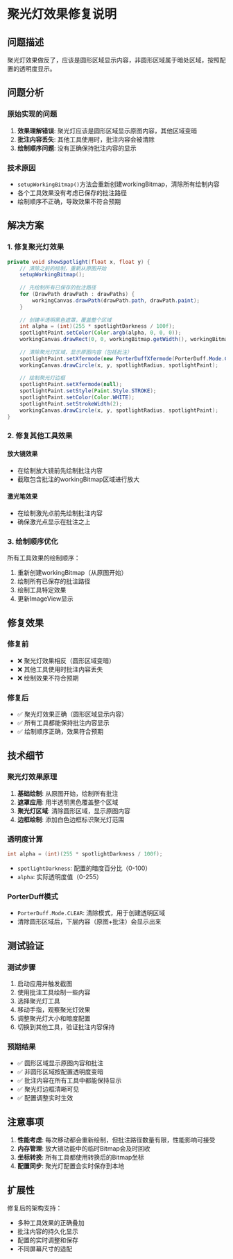 # 聚光灯效果修复说明

## 问题描述

聚光灯效果做反了，应该是圆形区域显示内容，非圆形区域属于暗处区域，按照配置的透明度显示。

## 问题分析

### 原始实现的问题
1. **效果理解错误**: 聚光灯应该是圆形区域显示原图内容，其他区域变暗
2. **批注内容丢失**: 其他工具使用时，批注内容会被清除
3. **绘制顺序问题**: 没有正确保持批注内容的显示

### 技术原因
- `setupWorkingBitmap()`方法会重新创建workingBitmap，清除所有绘制内容
- 各个工具效果没有考虑已保存的批注路径
- 绘制顺序不正确，导致效果不符合预期

## 解决方案

### 1. 修复聚光灯效果

```java
private void showSpotlight(float x, float y) {
    // 清除之前的绘制，重新从原图开始
    setupWorkingBitmap();
    
    // 先绘制所有已保存的批注路径
    for (DrawPath drawPath : drawPaths) {
        workingCanvas.drawPath(drawPath.path, drawPath.paint);
    }
    
    // 创建半透明黑色遮罩，覆盖整个区域
    int alpha = (int)(255 * spotlightDarkness / 100f);
    spotlightPaint.setColor(Color.argb(alpha, 0, 0, 0));
    workingCanvas.drawRect(0, 0, workingBitmap.getWidth(), workingBitmap.getHeight(), spotlightPaint);
    
    // 清除聚光灯区域，显示原图内容（包括批注）
    spotlightPaint.setXfermode(new PorterDuffXfermode(PorterDuff.Mode.CLEAR));
    workingCanvas.drawCircle(x, y, spotlightRadius, spotlightPaint);
    
    // 绘制聚光灯边框
    spotlightPaint.setXfermode(null);
    spotlightPaint.setStyle(Paint.Style.STROKE);
    spotlightPaint.setColor(Color.WHITE);
    spotlightPaint.setStrokeWidth(2);
    workingCanvas.drawCircle(x, y, spotlightRadius, spotlightPaint);
}
```

### 2. 修复其他工具效果

#### 放大镜效果
- 在绘制放大镜前先绘制批注内容
- 截取包含批注的workingBitmap区域进行放大

#### 激光笔效果
- 在绘制激光点前先绘制批注内容
- 确保激光点显示在批注之上

### 3. 绘制顺序优化

所有工具效果的绘制顺序：
1. 重新创建workingBitmap（从原图开始）
2. 绘制所有已保存的批注路径
3. 绘制工具特定效果
4. 更新ImageView显示

## 修复效果

### 修复前
- ❌ 聚光灯效果相反（圆形区域变暗）
- ❌ 其他工具使用时批注内容丢失
- ❌ 绘制效果不符合预期

### 修复后
- ✅ 聚光灯效果正确（圆形区域显示内容）
- ✅ 所有工具都能保持批注内容显示
- ✅ 绘制顺序正确，效果符合预期

## 技术细节

### 聚光灯效果原理
1. **基础绘制**: 从原图开始，绘制所有批注
2. **遮罩应用**: 用半透明黑色覆盖整个区域
3. **聚光灯区域**: 清除圆形区域，显示原图内容
4. **边框绘制**: 添加白色边框标识聚光灯范围

### 透明度计算
```java
int alpha = (int)(255 * spotlightDarkness / 100f);
```
- `spotlightDarkness`: 配置的暗度百分比（0-100）
- `alpha`: 实际透明度值（0-255）

### PorterDuff模式
- `PorterDuff.Mode.CLEAR`: 清除模式，用于创建透明区域
- 清除圆形区域后，下层内容（原图+批注）会显示出来

## 测试验证

### 测试步骤
1. 启动应用并触发截图
2. 使用批注工具绘制一些内容
3. 选择聚光灯工具
4. 移动手指，观察聚光灯效果
5. 调整聚光灯大小和暗度配置
6. 切换到其他工具，验证批注内容保持

### 预期结果
- ✅ 圆形区域显示原图内容和批注
- ✅ 非圆形区域按配置透明度变暗
- ✅ 批注内容在所有工具中都能保持显示
- ✅ 聚光灯边框清晰可见
- ✅ 配置调整实时生效

## 注意事项

1. **性能考虑**: 每次移动都会重新绘制，但批注路径数量有限，性能影响可接受
2. **内存管理**: 放大镜功能中的临时Bitmap会及时回收
3. **坐标转换**: 所有工具都使用转换后的Bitmap坐标
4. **配置同步**: 聚光灯配置会实时保存到本地

## 扩展性

修复后的架构支持：
- 多种工具效果的正确叠加
- 批注内容的持久化显示
- 配置的实时调整和保存
- 不同屏幕尺寸的适配 